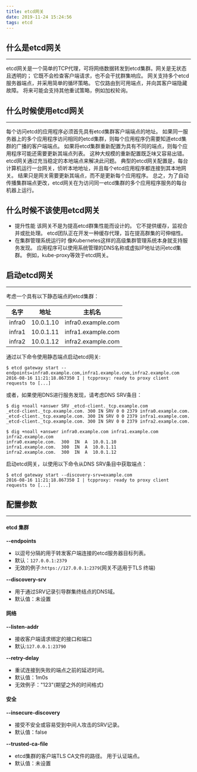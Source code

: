 ```yaml
---
title: etcd网关
date: 2019-11-24 15:24:56
tags: etcd
---
```

## 什么是etcd网关
* * *
etcd网关是一个简单的TCP代理，可将网络数据转发到etcd集群。网关是无状态且透明的； 它既不会检查客户端请求，也不会干扰群集响应。
网关支持多个etcd服务器端点，并采用简单的循环策略。 它仅路由到可用端点，并向其客户端隐藏故障。 将来可能会支持其他重试策略，例如加权轮询。

## 什么时候使用etcd网关
* * *
每个访问etcd的应用程序必须首先具有etcd集群客户端端点的地址。 如果同一服务器上的多个应用程序访问相同的etcd集群，则每个应用程序仍需要知道etcd集群的广播的客户端端点。 如果将etcd集群重新配置为具有不同的端点，则每个应用程序可能还需要更新其端点列表。 这种大规模的重新配置既乏味又容易出错。
etcd网关通过充当稳定的本地端点来解决此问题。 典型的etcd网关配置是，每台计算机运行一台网关，侦听本地地址，并且每个etcd应用程序都连接到其本地网关。 结果只是网关需要更新其端点，而不是更新每个应用程序。
总之，为了自动传播集群端点更改，etcd网关在为访问同一etcd集群的多个应用程序服务的每台机器上运行。

## 什么时候不该使用etcd网关

* 提升性能
该网关不是为提高etcd群集性能而设计的。 它不提供缓存，监视合并或批处理。 etcd团队正在开发一种缓存代理，旨在提高群集的可伸缩性。
* 在集群管理系统运行时
像Kubernetes这样的高级集群管理系统本身就支持服务发现。 应用程序可以使用系统管理的DNS名称或虚拟IP地址访问etcd集群。 例如，kube-proxy等效于etcd网关。
## 启动etcd网关
* * *
考虑一个具有以下静态端点的etcd集群：

|名字|地址|主机名|
|---|---|---|
|infra0|10.0.1.10|infra0.example.com|
|infra1|10.0.1.11|infra1.example.com|
|infra2|10.0.1.12|infra2.example.com|
通过以下命令使用静态端点启动etcd网关:
```
$ etcd gateway start --endpoints=infra0.example.com,infra1.example.com,infra2.example.com
2016-08-16 11:21:18.867350 I | tcpproxy: ready to proxy client requests to [...]
```
或者，如果使用DNS进行服务发现，请考虑DNS SRV条目：
```
$ dig +noall +answer SRV _etcd-client._tcp.example.com
_etcd-client._tcp.example.com. 300 IN SRV 0 0 2379 infra0.example.com.
_etcd-client._tcp.example.com. 300 IN SRV 0 0 2379 infra1.example.com.
_etcd-client._tcp.example.com. 300 IN SRV 0 0 2379 infra2.example.com.
```
```
$ dig +noall +answer infra0.example.com infra1.example.com infra2.example.com
infra0.example.com.  300  IN  A  10.0.1.10
infra1.example.com.  300  IN  A  10.0.1.11
infra2.example.com.  300  IN  A  10.0.1.12
```
启动etcd网关，以使用以下命令从DNS SRV条目中获取端点：
```
$ etcd gateway start --discovery-srv=example.com
2016-08-16 11:21:18.867350 I | tcpproxy: ready to proxy client requests to [...]
```

## 配置参数
* * *
#### **etcd 集群**

**--endpoints**

* 以逗号分隔的用于转发客户端连接的etcd服务器目标列表。
* 默认：`127.0.0.1:2379`
* 无效的例子:`https://127.0.0.1:2379`(网关不适用于TLS 终端)

**--discovery-srv**

* 用于通过SRV记录引导群集终结点的DNS域。
* 默认值：未设置

#### **网络**
**--listen-addr**

* 接收客户端请求绑定的接口和端口
* 默认:`127.0.0.1:23790`

**--retry-delay**

* 重试连接到失败的端点之前的延迟时间。
* 默认值：1m0s
* 无效例子："123"(期望之外的时间格式)

#### **安全**
**--insecure-discovery**

* 接受不安全或容易受到中间人攻击的SRV记录。
* 默认值：false

**--trusted-ca-file**

* etcd集群的客户端TLS CA文件的路径。 用于认证端点。
* 默认值：未设置